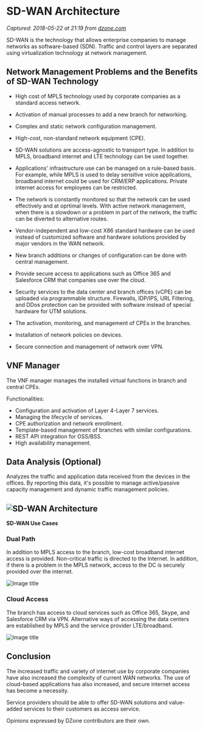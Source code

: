 # SD-WAN Architecture

_Captured: 2018-05-22 at 21:19 from [dzone.com](https://dzone.com/articles/sd-wan-architecture?edition=376341&utm_source=Zone%20Newsletter&utm_medium=email&utm_campaign=iot%202018-05-22)_

SD-WAN is the technology that allows enterprise companies to manage networks as software-based (SDN). Traffic and control layers are separated using virtualization technology at network management.

## Network Management Problems and the Benefits of SD-WAN Technology

  * High cost of MPLS technology used by corporate companies as a standard access network.

  * Activation of manual processes to add a new branch for networking.

  * Complex and static network configuration management.

  * High-cost, non-standard network equipment (CPE).

  * SD-WAN solutions are access-agnostic to transport type. In addition to MPLS, broadband internet and LTE technology can be used together.

  * Applications' infrastructure use can be managed on a rule-based basis. For example, while MPLS is used to delay sensitive voice applications, broadband internet could be used for CRM/ERP applications. Private internet access for employees can be restricted.

  * The network is constantly monitored so that the network can be used effectively and at oprtimal levels. With active network management, when there is a slowdown or a problem in part of the network, the traffic can be diverted to alternative routes.

  * Vendor-independent and low-cost X86 standard hardware can be used instead of customized software and hardware solutions provided by major vendors in the WAN network.

  * New branch additions or changes of configuration can be done with central management. 

  * Provide secure access to applications such as Office 365 and Salesforce CRM that companies use over the cloud.

  * Security services to the data center and branch offices (vCPE) can be uploaded via programmable structure. Firewalls, IDP/IPS, URL Filtering, and DDos protection can be provided with software instead of special hardware for UTM solutions.

  * The activation, monitoring, and management of CPEs in the branches.

  * Installation of network policies on devices.

  * Secure connection and management of network over VPN.

## VNF Manager

The VNF manager manages the installed virtual functions in branch and central CPEs.

Functionalities:

  * Configuration and activation of Layer 4-Layer 7 services.
  * Managing the lifecycle of services.
  * CPE authorization and network enrollment.
  * Template-based management of branches with similar configurations.
  * REST API integration for OSS/BSS.
  * High availability management.

## Data Analysis (Optional)

Analyzes the traffic and application data received from the devices in the offices. By reporting this data, it's possible to manage active/passive capacity management and dynamic traffic management policies.

## ![SD-WAN Architecture](https://dzone.com/storage/temp/9096692-figure-1.png)

**SD-WAN Use Cases**

### **Dual Path**

In addition to MPLS access to the branch, low-cost broadband internet access is provided. Non-critical traffic is directed to the Internet. In addition, if there is a problem in the MPLS network, access to the DC is securely provided over the internet.

![Image title](https://dzone.com/storage/temp/9096770-figure-2.png)

### **Cloud Access**

The branch has access to cloud services such as Office 365, Skype, and Salesforce CRM via VPN. Alternative ways of accessing the data centers are established by MPLS and the service provider LTE/broadband.

![Image title](https://dzone.com/storage/temp/9096776-figure-3.png)

## **Conclusion**

The increased traffic and variety of internet use by corporate companies have also increased the complexity of current WAN networks. The use of cloud-based applications has also increased, and secure internet access has become a necessity.

Service providers should be able to offer SD-WAN solutions and value-added services to their customers as access service.

Opinions expressed by DZone contributors are their own.
